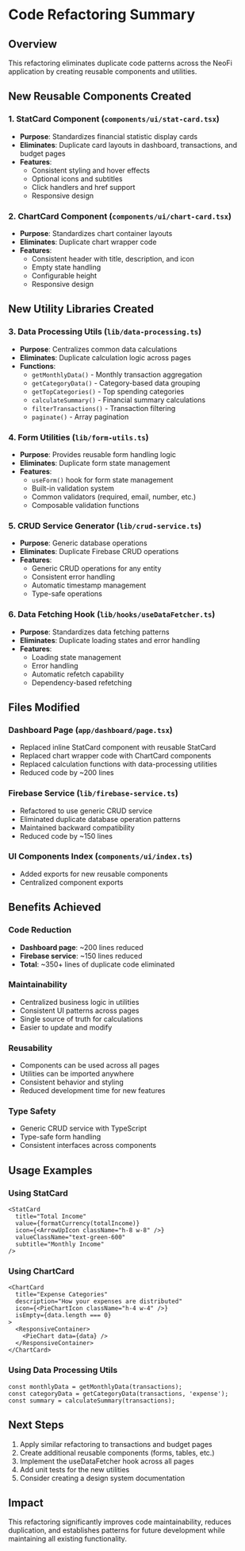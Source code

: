 # Code Refactoring Summary

## Overview
This refactoring eliminates duplicate code patterns across the NeoFi application by creating reusable components and utilities.

## New Reusable Components Created

### 1. StatCard Component (`components/ui/stat-card.tsx`)
- **Purpose**: Standardizes financial statistic display cards
- **Eliminates**: Duplicate card layouts in dashboard, transactions, and budget pages
- **Features**: 
  - Consistent styling and hover effects
  - Optional icons and subtitles
  - Click handlers and href support
  - Responsive design

### 2. ChartCard Component (`components/ui/chart-card.tsx`)
- **Purpose**: Standardizes chart container layouts
- **Eliminates**: Duplicate chart wrapper code
- **Features**:
  - Consistent header with title, description, and icon
  - Empty state handling
  - Configurable height
  - Responsive design

## New Utility Libraries Created

### 3. Data Processing Utils (`lib/data-processing.ts`)
- **Purpose**: Centralizes common data calculations
- **Eliminates**: Duplicate calculation logic across pages
- **Functions**:
  - `getMonthlyData()` - Monthly transaction aggregation
  - `getCategoryData()` - Category-based data grouping
  - `getTopCategories()` - Top spending categories
  - `calculateSummary()` - Financial summary calculations
  - `filterTransactions()` - Transaction filtering
  - `paginate()` - Array pagination

### 4. Form Utilities (`lib/form-utils.ts`)
- **Purpose**: Provides reusable form handling logic
- **Eliminates**: Duplicate form state management
- **Features**:
  - `useForm()` hook for form state management
  - Built-in validation system
  - Common validators (required, email, number, etc.)
  - Composable validation functions

### 5. CRUD Service Generator (`lib/crud-service.ts`)
- **Purpose**: Generic database operations
- **Eliminates**: Duplicate Firebase CRUD operations
- **Features**:
  - Generic CRUD operations for any entity
  - Consistent error handling
  - Automatic timestamp management
  - Type-safe operations

### 6. Data Fetching Hook (`lib/hooks/useDataFetcher.ts`)
- **Purpose**: Standardizes data fetching patterns
- **Eliminates**: Duplicate loading states and error handling
- **Features**:
  - Loading state management
  - Error handling
  - Automatic refetch capability
  - Dependency-based refetching

## Files Modified

### Dashboard Page (`app/dashboard/page.tsx`)
- Replaced inline StatCard component with reusable StatCard
- Replaced chart wrapper code with ChartCard components
- Replaced calculation functions with data-processing utilities
- Reduced code by ~200 lines

### Firebase Service (`lib/firebase-service.ts`)
- Refactored to use generic CRUD service
- Eliminated duplicate database operation patterns
- Maintained backward compatibility
- Reduced code by ~150 lines

### UI Components Index (`components/ui/index.ts`)
- Added exports for new reusable components
- Centralized component exports

## Benefits Achieved

### Code Reduction
- **Dashboard page**: ~200 lines reduced
- **Firebase service**: ~150 lines reduced
- **Total**: ~350+ lines of duplicate code eliminated

### Maintainability
- Centralized business logic in utilities
- Consistent UI patterns across pages
- Single source of truth for calculations
- Easier to update and modify

### Reusability
- Components can be used across all pages
- Utilities can be imported anywhere
- Consistent behavior and styling
- Reduced development time for new features

### Type Safety
- Generic CRUD service with TypeScript
- Type-safe form handling
- Consistent interfaces across components

## Usage Examples

### Using StatCard
```tsx
<StatCard
  title="Total Income"
  value={formatCurrency(totalIncome)}
  icon={<ArrowUpIcon className="h-8 w-8" />}
  valueClassName="text-green-600"
  subtitle="Monthly Income"
/>
```

### Using ChartCard
```tsx
<ChartCard
  title="Expense Categories"
  description="How your expenses are distributed"
  icon={<PieChartIcon className="h-4 w-4" />}
  isEmpty={data.length === 0}
>
  <ResponsiveContainer>
    <PieChart data={data} />
  </ResponsiveContainer>
</ChartCard>
```

### Using Data Processing Utils
```tsx
const monthlyData = getMonthlyData(transactions);
const categoryData = getCategoryData(transactions, 'expense');
const summary = calculateSummary(transactions);
```

## Next Steps

1. Apply similar refactoring to transactions and budget pages
2. Create additional reusable components (forms, tables, etc.)
3. Implement the useDataFetcher hook across all pages
4. Add unit tests for the new utilities
5. Consider creating a design system documentation

## Impact
This refactoring significantly improves code maintainability, reduces duplication, and establishes patterns for future development while maintaining all existing functionality.